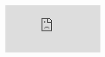 <div id="content">
    <iframe src="https://weseemahmed.shinyapps.io/cluster-map/" name="frame2" id="frame2" frameborder="0" marginwidth="0" marginheight="0" scrolling="auto" onload="" allowtransparency="false"></iframe>
</div>
<div id="block"></div>
<div id="header"></div>
<div id="footer"></div>

